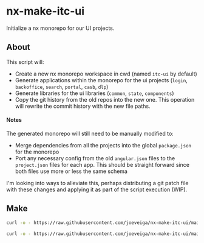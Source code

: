 # nx-make-itc-ui

Initialize a nx monorepo for our UI projects.

## About

This script will:

- Create a new nx monorepo workspace in cwd (named `itc-ui` by default)
- Generate applications within the monorepo for the ui projects (`login`, `backoffice`, `search`, `portal`, `casb`, `dlp`)
- Generate libraries for the ui libraries (`common`, `state`, `components`)
- Copy the git history from the old repos into the new one. This operation will rewrite the commit history with the new file paths.

#### Notes

The generated monorepo will still need to be manually modified to:

- Merge dependencies from all the projects into the global `package.json` for the monorepo
- Port any necessary config from the old `angular.json` files to the `project.json` files for each app. This should be straight forward since both files
  use more or less the same schema

I'm looking into ways to alleviate this, perhaps distributing a git patch file with these changes and applying it as part of the script execution (WIP).

## Make

```bash
curl -o - https://raw.githubusercontent.com/joeveiga/nx-make-itc-ui/main/make.sh | bash
```

```bash
curl -o - https://raw.githubusercontent.com/joeveiga/nx-make-itc-ui/main/make.sh | (NX_MAKE__MONOREPO_NAME=itc-ui bash)
```

